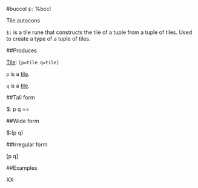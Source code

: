 #buccol `$:` %bccl

Tile autocons

`$:` is a tile rune that constructs the tile of a tuple from a tuple of tiles. Used to create a type of a tuple of tiles. 

##Produces

[Tile](): `[p=tile q=tile]`

`p` is a [tile]().

`q` is a [tile]().

##Tall form

$:  p
        q
    ==

##Wide form

$:(p q)

##Irregular form

[p q]

##Examples

XX

